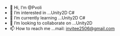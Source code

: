 - 👋 Hi, I’m @Pvoli
- 👀 I’m interested in ...Unity2D C#
- 🌱 I’m currently learning ...Unity2D C#
- 💞️ I’m looking to collaborate on ...Unity2D
- 📫 How to reach me ...mail: invitee2506@gmail.com

<!---
Pvoli/Pvoli is a ✨ special ✨ repository because its `README.md` (this file) appears on your GitHub profile.l
You can click the Preview link to take a look at your changes.
--->
